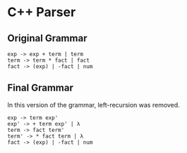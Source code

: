 # C++ Parser

## Original Grammar

```
exp -> exp + term | term
term -> term * fact | fact
fact -> (exp) | -fact | num
```

## Final Grammar
In this version of the grammar, left-recursion was removed.

```
exp -> term exp'
exp' -> + term exp' | λ
term -> fact term'
term' -> * fact term | λ
fact -> (exp) | -fact | num
```
